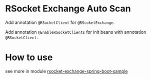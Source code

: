 # RSocket Exchange Auto Scan

Add annotation `@RSocketClient` for `@RScoketExchange`.

Add annotation `@EnableRSocketClients` for init beans with annotation `@RSocketClient`.

# How to use

see more in module [rsocket-exchange-spring-boot-sample](rsocket-exchange-spring-boot-sample)